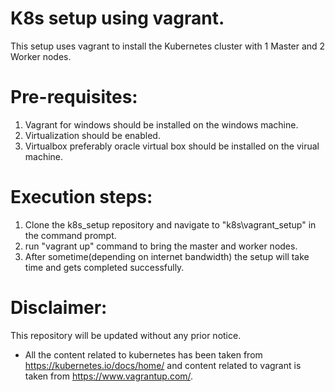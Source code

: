 # K8s setup using vagrant.
This setup uses vagrant to install the Kubernetes cluster with 1 Master and 2 Worker nodes.
# Pre-requisites:
1. Vagrant for windows should be installed on the windows machine.
2. Virtualization should be enabled.
3. Virtualbox preferably oracle virtual box should be installed on the virual machine.
# Execution steps:
1. Clone the k8s_setup repository and navigate to "k8s\vagrant_setup" in the command prompt.
2. run "vagrant up" command to bring the master and worker nodes.
3. After sometime(depending on internet bandwidth) the setup will take time and gets completed successfully.

# Disclaimer:
This repository will be updated without any prior notice.
* All the content related to kubernetes has been taken from https://kubernetes.io/docs/home/ and content related to vagrant is taken from https://www.vagrantup.com/. 



